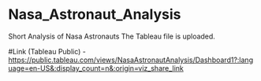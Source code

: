 # Nasa_Astronaut_Analysis
Short Analysis of Nasa Astronauts
The Tableau file is uploaded.

#Link (Tableau Public) - https://public.tableau.com/views/NasaAstronautAnalysis/Dashboard1?:language=en-US&:display_count=n&:origin=viz_share_link
